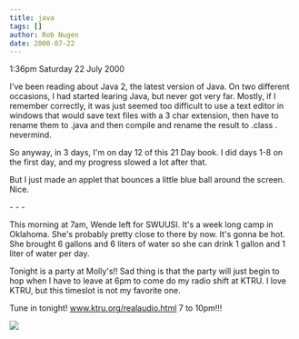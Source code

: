 ```yaml
---
title: java
tags: []
author: Rob Nugen
date: 2000-07-22
---
```


<p class=date>1:36pm Saturday 22 July 2000</p>

<p>I've been reading about Java 2, the latest version
of Java.  On two different occasions, I had started
learing Java, but never got very far.  Mostly, if I
remember correctly, it was just seemed too difficult
to use a text editor in windows that would save text
files with a 3 char extension, then have to rename
them to .java and then compile and rename the result
to .class .  nevermind.

<p>So anyway, in 3 days, I'm on day 12 of this 21 Day
book.  I did days 1-8 on the first day, and my
progress slowed a lot after that.

<p>But I just made an applet that bounces a little
blue ball around the screen.  Nice.

<p>- - -

<p>This morning at 7am, Wende left for SWUUSI.  It's a
week long camp in Oklahoma.  She's probably pretty
close to there by now.  It's gonna be hot.  She
brought 6 gallons and 6 liters of water so she can
drink 1 gallon and 1 liter of water per day.

<p>Tonight is a party at Molly's!!  Sad thing is that
the party will just begin to hop when I have to leave
at 6pm to come do my radio shift at KTRU.  I love
KTRU, but this timeslot is not my favorite one.

<p>Tune in tonight!  <a
href="http://www.ktru.org/realaudio.html">www.ktru.org/realaudio.html</a>
7 to 10pm!!!

<p><img src="/images/rob/wL-ROB.gif">
